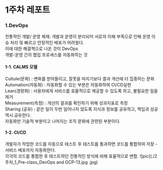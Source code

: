 1주차 레포트
=============
### 1.DevOps   
전통적인 개발/ 운영 체재: 개발과 운영이 분리되어 서로의 이해 부족으로 인해 운영 이슈 처리 및 빠르고 안정적인 배포가 어려웠다.   
이에 대한 해결책으로 나온 것이 DevOps    
개발-운영 간의 협업 프로세스를 자동화하는 것    
#### 1-1. CALMS 모델    
Cultule(문화) : 변화를 받아들이고, 잘못을 따지기보다 결과 개선에 더 집중하는 문화    
Automation(자동화) : 자동화할 수 있는 부분은 자동화하여 CI/CD실현    
Lean(경량화) : 사용자에게 서비스를 효율적으로 제공할 수 있도록 하고, 불필요한 일을 제거    
Measurement(측정) : 개선의 결과를 확인하기 위해 성과지표로 측정    
Sharing (공유) : 같은 일이 두번 일어나지 않도록 지식과 정보를 공유하고, 책임과 성공 역시 공유한다.     
자동화만 기술적 부분이고 나머지는 조직 문화에 관련된 부분이다.    
#### 1-2. CI/CD    
개발자가 작업한 코드를 자동으로 테스트 후 테스트를 통과하면 코드를 통합하여 저장 - 서비스 배포까지 자동화한다.    
각각의 코드를 통합한 후 테스트하던 전통적인 방식에 비해 효율적으로 변함. 
![pic](./2주차_1_Pre-class_DevOps and GCP-13.jpg
.jpg)
